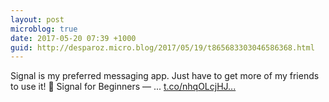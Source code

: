 ```yaml
---
layout: post
microblog: true
date: 2017-05-20 07:39 +1000
guid: http://desparoz.micro.blog/2017/05/19/t865683303046586368.html
---
```

Signal is my preferred messaging app. Just have to get more of my friends to use it! 🔗 Signal for Beginners — ... [t.co/nhqOLcjHJ...](https://t.co/nhqOLcjHJG)
